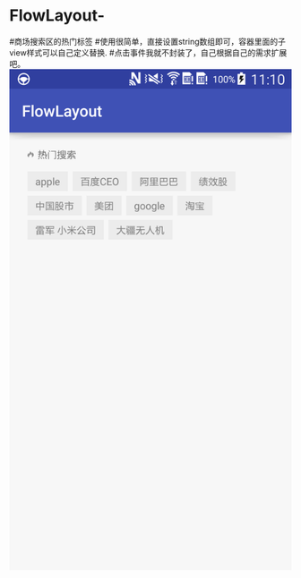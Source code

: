 # FlowLayout-
#商场搜索区的热门标签
#使用很简单，直接设置string数组即可，容器里面的子view样式可以自己定义替换.
#点击事件我就不封装了，自己根据自己的需求扩展吧。
![image](https://github.com/kjt666/FlowLayout-/blob/master/pic.png ) 
